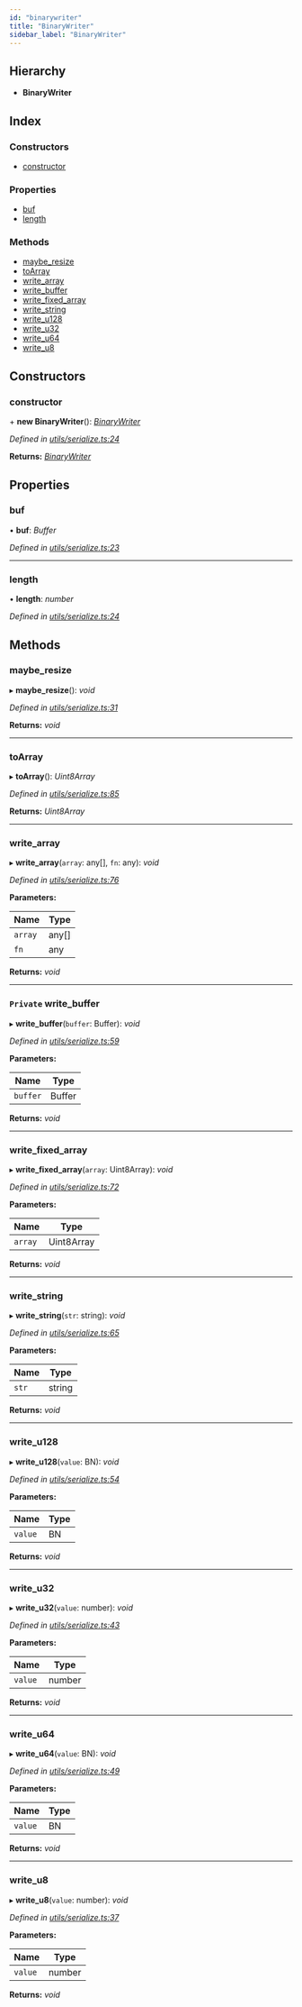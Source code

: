 ```yaml
---
id: "binarywriter"
title: "BinaryWriter"
sidebar_label: "BinaryWriter"
---
```


## Hierarchy

* **BinaryWriter**

## Index

### Constructors

* [constructor](binarywriter.md#constructor)

### Properties

* [buf](binarywriter.md#buf)
* [length](binarywriter.md#length)

### Methods

* [maybe_resize](binarywriter.md#maybe_resize)
* [toArray](binarywriter.md#toarray)
* [write_array](binarywriter.md#write_array)
* [write_buffer](binarywriter.md#private-write_buffer)
* [write_fixed_array](binarywriter.md#write_fixed_array)
* [write_string](binarywriter.md#write_string)
* [write_u128](binarywriter.md#write_u128)
* [write_u32](binarywriter.md#write_u32)
* [write_u64](binarywriter.md#write_u64)
* [write_u8](binarywriter.md#write_u8)

## Constructors

###  constructor

\+ **new BinaryWriter**(): *[BinaryWriter](binarywriter.md)*

*Defined in [utils/serialize.ts:24](https://github.com/nearprotocol/nearlib/blob/88ad17d/src.ts/utils/serialize.ts#L24)*

**Returns:** *[BinaryWriter](binarywriter.md)*

## Properties

###  buf

• **buf**: *Buffer*

*Defined in [utils/serialize.ts:23](https://github.com/nearprotocol/nearlib/blob/88ad17d/src.ts/utils/serialize.ts#L23)*

___

###  length

• **length**: *number*

*Defined in [utils/serialize.ts:24](https://github.com/nearprotocol/nearlib/blob/88ad17d/src.ts/utils/serialize.ts#L24)*

## Methods

###  maybe_resize

▸ **maybe_resize**(): *void*

*Defined in [utils/serialize.ts:31](https://github.com/nearprotocol/nearlib/blob/88ad17d/src.ts/utils/serialize.ts#L31)*

**Returns:** *void*

___

###  toArray

▸ **toArray**(): *Uint8Array*

*Defined in [utils/serialize.ts:85](https://github.com/nearprotocol/nearlib/blob/88ad17d/src.ts/utils/serialize.ts#L85)*

**Returns:** *Uint8Array*

___

###  write_array

▸ **write_array**(`array`: any[], `fn`: any): *void*

*Defined in [utils/serialize.ts:76](https://github.com/nearprotocol/nearlib/blob/88ad17d/src.ts/utils/serialize.ts#L76)*

**Parameters:**

Name | Type |
------ | ------ |
`array` | any[] |
`fn` | any |

**Returns:** *void*

___

### `Private` write_buffer

▸ **write_buffer**(`buffer`: Buffer): *void*

*Defined in [utils/serialize.ts:59](https://github.com/nearprotocol/nearlib/blob/88ad17d/src.ts/utils/serialize.ts#L59)*

**Parameters:**

Name | Type |
------ | ------ |
`buffer` | Buffer |

**Returns:** *void*

___

###  write_fixed_array

▸ **write_fixed_array**(`array`: Uint8Array): *void*

*Defined in [utils/serialize.ts:72](https://github.com/nearprotocol/nearlib/blob/88ad17d/src.ts/utils/serialize.ts#L72)*

**Parameters:**

Name | Type |
------ | ------ |
`array` | Uint8Array |

**Returns:** *void*

___

###  write_string

▸ **write_string**(`str`: string): *void*

*Defined in [utils/serialize.ts:65](https://github.com/nearprotocol/nearlib/blob/88ad17d/src.ts/utils/serialize.ts#L65)*

**Parameters:**

Name | Type |
------ | ------ |
`str` | string |

**Returns:** *void*

___

###  write_u128

▸ **write_u128**(`value`: BN): *void*

*Defined in [utils/serialize.ts:54](https://github.com/nearprotocol/nearlib/blob/88ad17d/src.ts/utils/serialize.ts#L54)*

**Parameters:**

Name | Type |
------ | ------ |
`value` | BN |

**Returns:** *void*

___

###  write_u32

▸ **write_u32**(`value`: number): *void*

*Defined in [utils/serialize.ts:43](https://github.com/nearprotocol/nearlib/blob/88ad17d/src.ts/utils/serialize.ts#L43)*

**Parameters:**

Name | Type |
------ | ------ |
`value` | number |

**Returns:** *void*

___

###  write_u64

▸ **write_u64**(`value`: BN): *void*

*Defined in [utils/serialize.ts:49](https://github.com/nearprotocol/nearlib/blob/88ad17d/src.ts/utils/serialize.ts#L49)*

**Parameters:**

Name | Type |
------ | ------ |
`value` | BN |

**Returns:** *void*

___

###  write_u8

▸ **write_u8**(`value`: number): *void*

*Defined in [utils/serialize.ts:37](https://github.com/nearprotocol/nearlib/blob/88ad17d/src.ts/utils/serialize.ts#L37)*

**Parameters:**

Name | Type |
------ | ------ |
`value` | number |

**Returns:** *void*
